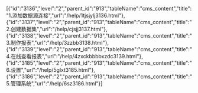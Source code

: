 [{"id":"3136","level":"2","parent_id":"913","tableName":"cms_content","title":"1.添加数据源连接","url":"/help/1tjsjylj3136.html"},{"id":"3137","level":"2","parent_id":"913","tableName":"cms_content","title":"2.创建数据集","url":"/help/cjsjj3137.html"},{"id":"3138","level":"2","parent_id":"913","tableName":"cms_content","title":"3.制作报表","url":"/help/3zzbb3138.html"},{"id":"3139","level":"2","parent_id":"913","tableName":"cms_content","title":"4.在线查看报表","url":"/help/4zxckbbbbxzdc3139.html"},{"id":"3185","level":"2","parent_id":"913","tableName":"cms_content","title":"6.设置","url":"/help/5glxt3185.html"},{"id":"3186","level":"2","parent_id":"913","tableName":"cms_content","title":"5.管理系统","url":"/help/6sz3186.html"}]